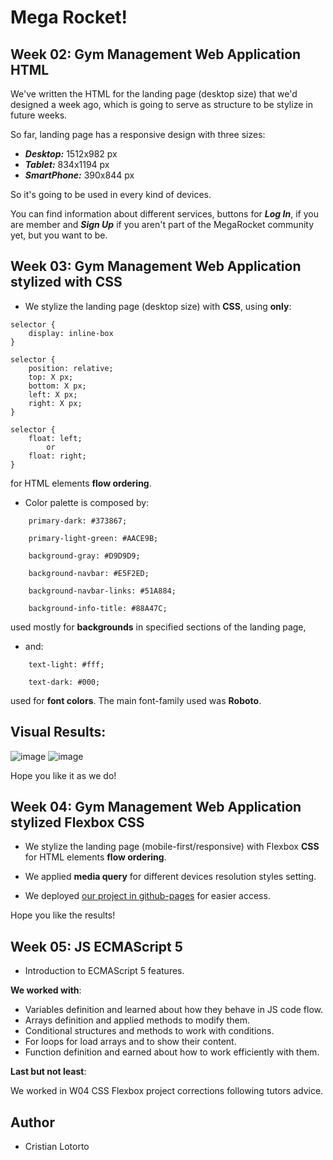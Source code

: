 # Mega Rocket!

## Week 02: Gym Management Web Application HTML
We've written the HTML for the landing page (desktop size) that we'd designed a week ago, which is going to serve as structure to be stylize in future weeks.

So far, landing page has a responsive design with three sizes:

- ***Desktop:*** 1512x982 px
- ***Tablet:*** 834x1194 px
- ***SmartPhone:*** 390x844 px

So it's going to be used in every kind of devices.

You can find information about different services, buttons for ***Log In***, if you are member and ***Sign Up*** if you aren't part of the MegaRocket community yet, but you want to be.

## Week 03: Gym Management Web Application stylized with CSS

- We stylize the landing page (desktop size) with **CSS**, using **only**:

```
selector { 
    display: inline-box
}

selector {
    position: relative;
    top: X px;
    bottom: X px;
    left: X px;
    right: X px;
}

selector {
    float: left;
        or
    float: right;
}
```

for HTML elements **flow ordering**.

- Color palette is composed by:

```
    primary-dark: #373867;

    primary-light-green: #AACE9B;

    background-gray: #D9D9D9;

    background-navbar: #E5F2ED;

    background-navbar-links: #51A884;

    background-info-title: #88A47C;
```
 used mostly for **backgrounds** in specified sections of the landing page, 
 
 - and:

```
    text-light: #fff;

    text-dark: #000;
```
used for **font colors**. The main font-family used was **Roboto**.

## Visual Results:

![image](https://user-images.githubusercontent.com/91099276/229694989-d12f1823-c481-445b-998c-b6c57223bfda.png)
![image](https://user-images.githubusercontent.com/91099276/229695134-da305652-3dc5-44b4-bd61-c81420a38105.png)

Hope you like it as we do!

## Week 04: Gym Management Web Application stylized Flexbox CSS

- We stylize the landing page (mobile-first/responsive) with Flexbox **CSS** for HTML elements **flow ordering**.

- We applied **media query** for different devices resolution styles setting.

- We deployed [our project in github-pages](https://cristianlotorto.github.io/BaSP-M2023/Week-04/index.html) for easier access.

Hope you like the results!


## Week 05: JS ECMAScript 5
- Introduction to ECMAScript 5 features.

**We worked with**: 
- Variables definition and learned about how they behave in JS code flow.
- Arrays definition and applied methods to modify them.
- Conditional structures and methods to work with conditions.
- For loops for load arrays and to show their content.
- Function definition and earned about how to work efficiently with them.

**Last but not least**:

We worked in W04 CSS Flexbox project corrections following tutors advice.

## Author
- Cristian Lotorto